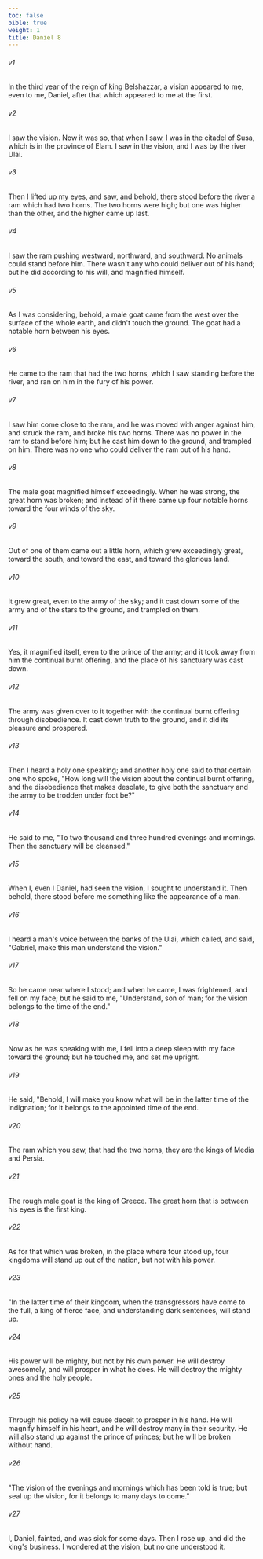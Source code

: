 ```yaml
---
toc: false
bible: true
weight: 1
title: Daniel 8
---
```




###### v1 
In the third year of the reign of king Belshazzar, a vision appeared to me, even to me, Daniel, after that which appeared to me at the first. 

###### v2 
I saw the vision. Now it was so, that when I saw, I was in the citadel of Susa, which is in the province of Elam. I saw in the vision, and I was by the river Ulai. 

###### v3 
Then I lifted up my eyes, and saw, and behold, there stood before the river a ram which had two horns. The two horns were high; but one was higher than the other, and the higher came up last. 

###### v4 
I saw the ram pushing westward, northward, and southward. No animals could stand before him. There wasn't any who could deliver out of his hand; but he did according to his will, and magnified himself. 

###### v5 
As I was considering, behold, a male goat came from the west over the surface of the whole earth, and didn't touch the ground. The goat had a notable horn between his eyes. 

###### v6 
He came to the ram that had the two horns, which I saw standing before the river, and ran on him in the fury of his power. 

###### v7 
I saw him come close to the ram, and he was moved with anger against him, and struck the ram, and broke his two horns. There was no power in the ram to stand before him; but he cast him down to the ground, and trampled on him. There was no one who could deliver the ram out of his hand. 

###### v8 
The male goat magnified himself exceedingly. When he was strong, the great horn was broken; and instead of it there came up four notable horns toward the four winds of the sky. 

###### v9 
Out of one of them came out a little horn, which grew exceedingly great, toward the south, and toward the east, and toward the glorious land. 

###### v10 
It grew great, even to the army of the sky; and it cast down some of the army and of the stars to the ground, and trampled on them. 

###### v11 
Yes, it magnified itself, even to the prince of the army; and it took away from him the continual burnt offering, and the place of his sanctuary was cast down. 

###### v12 
The army was given over to it together with the continual burnt offering through disobedience. It cast down truth to the ground, and it did its pleasure and prospered. 

###### v13 
Then I heard a holy one speaking; and another holy one said to that certain one who spoke, "How long will the vision about the continual burnt offering, and the disobedience that makes desolate, to give both the sanctuary and the army to be trodden under foot be?" 

###### v14 
He said to me, "To two thousand and three hundred evenings and mornings. Then the sanctuary will be cleansed." 

###### v15 
When I, even I Daniel, had seen the vision, I sought to understand it. Then behold, there stood before me something like the appearance of a man. 

###### v16 
I heard a man's voice between the banks of the Ulai, which called, and said, "Gabriel, make this man understand the vision." 

###### v17 
So he came near where I stood; and when he came, I was frightened, and fell on my face; but he said to me, "Understand, son of man; for the vision belongs to the time of the end." 

###### v18 
Now as he was speaking with me, I fell into a deep sleep with my face toward the ground; but he touched me, and set me upright. 

###### v19 
He said, "Behold, I will make you know what will be in the latter time of the indignation; for it belongs to the appointed time of the end. 

###### v20 
The ram which you saw, that had the two horns, they are the kings of Media and Persia. 

###### v21 
The rough male goat is the king of Greece. The great horn that is between his eyes is the first king. 

###### v22 
As for that which was broken, in the place where four stood up, four kingdoms will stand up out of the nation, but not with his power. 

###### v23 
"In the latter time of their kingdom, when the transgressors have come to the full, a king of fierce face, and understanding dark sentences, will stand up. 

###### v24 
His power will be mighty, but not by his own power. He will destroy awesomely, and will prosper in what he does. He will destroy the mighty ones and the holy people. 

###### v25 
Through his policy he will cause deceit to prosper in his hand. He will magnify himself in his heart, and he will destroy many in their security. He will also stand up against the prince of princes; but he will be broken without hand. 

###### v26 
"The vision of the evenings and mornings which has been told is true; but seal up the vision, for it belongs to many days to come." 

###### v27 
I, Daniel, fainted, and was sick for some days. Then I rose up, and did the king's business. I wondered at the vision, but no one understood it.
